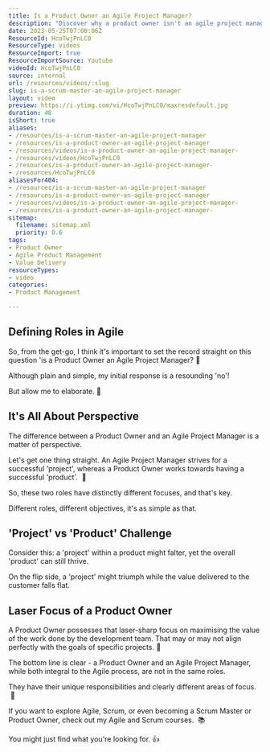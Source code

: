 ```yaml
---
title: Is a Product Owner an Agile Project Manager?
description: "Discover why a product owner isn't an agile project manager! Join Martin Hinshelwood as he explores the essence of agile in product development. #shorts"
date: 2023-05-25T07:00:06Z
ResourceId: HcoTwjPnLC0
ResourceType: videos
ResourceImport: true
ResourceImportSource: Youtube
videoId: HcoTwjPnLC0
source: internal
url: /resources/videos/:slug
slug: is-a-scrum-master-an-agile-project-manager
layout: video
preview: https://i.ytimg.com/vi/HcoTwjPnLC0/maxresdefault.jpg
duration: 48
isShort: true
aliases:
- /resources/is-a-scrum-master-an-agile-project-manager
- /resources/is-a-product-owner-an-agile-project-manager
- /resources/videos/is-a-product-owner-an-agile-project-manager-
- /resources/videos/HcoTwjPnLC0
- /resources/is-a-product-owner-an-agile-project-manager-
- /resources/HcoTwjPnLC0
aliasesFor404:
- /resources/is-a-scrum-master-an-agile-project-manager
- /resources/is-a-product-owner-an-agile-project-manager
- /resources/videos/is-a-product-owner-an-agile-project-manager-
- /resources/is-a-product-owner-an-agile-project-manager-
sitemap:
  filename: sitemap.xml
  priority: 0.6
tags:
- Product Owner
- Agile Product Management
- Value Delivery
resourceTypes:
- video
categories:
- Product Management

---
```

## Defining Roles in Agile

So, from the get-go, I think it's important to set the record straight on this question 'is a Product Owner an Agile Project Manager? 🎯

Although plain and simple, my initial response is a resounding 'no'!

But allow me to elaborate. 🧐

## It's All About Perspective

The difference between a Product Owner and an Agile Project Manager is a matter of perspective.

Let's get one thing straight. An Agile Project Manager strives for a successful 'project', whereas a Product Owner works towards having a successful 'product'.  🧩

So, these two roles have distinctly different focuses, and that's key.

Different roles, different objectives, it's as simple as that.

## 'Project' vs 'Product' Challenge

Consider this: a 'project' within a product might falter, yet the overall 'product' can still thrive.

On the flip side, a 'project' might triumph while the value delivered to the customer falls flat.

## Laser Focus of a Product Owner

A Product Owner possesses that laser-sharp focus on maximising the value of the work done by the development team. That may or may not align perfectly with the goals of specific projects. 🎯

The bottom line is clear - a Product Owner and an Agile Project Manager, while both integral to the Agile process, are not in the same roles.

They have their unique responsibilities and clearly different areas of focus.  🚀

If you want to explore Agile, Scrum, or even becoming a Scrum Master or Product Owner, check out my Agile and Scrum courses.  📚

You might just find what you're looking for. 👍
